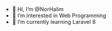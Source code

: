 - 👋 Hi, I’m @NorHalim
- 👀 I’m interested in Web Programming
- 🌱 I’m currently learning Laravel 8

<!---
NorHalim/NorHalim is a ✨ special ✨ repository because its `README.md` (this file) appears on your GitHub profile.
You can click the Preview link to take a look at your changes.
--->

